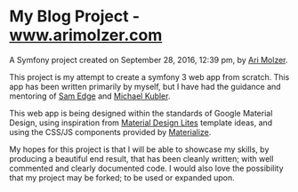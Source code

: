 My Blog Project - www.arimolzer.com
=================

A Symfony project created on September 28, 2016, 12:39 pm, by [Ari Molzer](https://www.linkedin.com/in/arimolzer).

This project is my attempt to create a symfony 3 web app from scratch. This app has been written primarily by myself, but I have had the guidance and mentoring of [Sam Edge](https://au.linkedin.com/in/sam-edge-626b5647) and [Michael Kubler](http://www.kublermdk.com/).

This web app is being designed within the standards of Google Material Design, using inspiration from [Material Design Lites](https://getmdl.io/index.html) template ideas, and using the CSS/JS components provided by [Materialize](http://materializecss.com/about.html).

My hopes for this project is that I will be able to showcase my skills, by producing a beautiful end result, that has been cleanly written; with well commented and clearly documented code. I would also love the possibility that my project may be forked; to be used or expanded upon.



